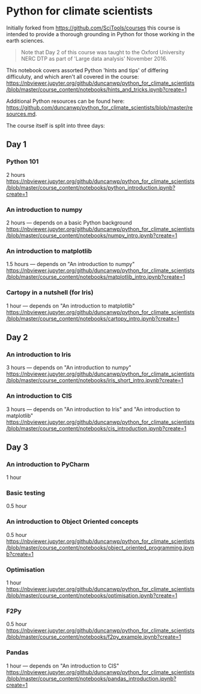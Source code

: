 # Python for climate scientists

Initially forked from https://github.com/SciTools/courses this course is intended to provide a thorough grounding in Python for those working in the earth sciences.

> Note that Day 2 of this course was taught to the Oxford University NERC DTP as part of 'Large data analysis' November 2016.

This notebook covers assorted Python 'hints and tips' of differing difficuluty, and which aren't all covered in the course: https://nbviewer.jupyter.org/github/duncanwp/python_for_climate_scientists/blob/master/course_content/notebooks/hints_and_tricks.ipynb?create=1

Additional Python resources can be found here: https://github.com/duncanwp/python_for_climate_scientists/blob/master/resources.md.

The course itself is split into three days:

## Day 1

### Python 101
2 hours
https://nbviewer.jupyter.org/github/duncanwp/python_for_climate_scientists/blob/master/course_content/notebooks/python_introduction.ipynb?create=1

### An introduction to numpy
2 hours &mdash; depends on a basic Python background
https://nbviewer.jupyter.org/github/duncanwp/python_for_climate_scientists/blob/master/course_content/notebooks/numpy_intro.ipynb?create=1

### An introduction to matplotlib
1.5 hours &mdash; depends on "An introduction to numpy"
https://nbviewer.jupyter.org/github/duncanwp/python_for_climate_scientists/blob/master/course_content/notebooks/matplotlib_intro.ipynb?create=1

### Cartopy in a nutshell (for Iris)
1 hour &mdash; depends on "An introduction to matplotlib"
https://nbviewer.jupyter.org/github/duncanwp/python_for_climate_scientists/blob/master/course_content/notebooks/cartopy_intro.ipynb?create=1

## Day 2

### An introduction to Iris
3 hours &mdash; depends on "An introduction to numpy"
https://nbviewer.jupyter.org/github/duncanwp/python_for_climate_scientists/blob/master/course_content/notebooks/iris_short_intro.ipynb?create=1

### An introduction to CIS
3 hours &mdash; depends on "An introduction to Iris" and "An introduction to matplotlib"
https://nbviewer.jupyter.org/github/duncanwp/python_for_climate_scientists/blob/master/course_content/notebooks/cis_introduction.ipynb?create=1


## Day 3

### An introduction to PyCharm
1 hour

### Basic testing
0.5 hour

### An introduction to Object Oriented concepts
0.5 hour
https://nbviewer.jupyter.org/github/duncanwp/python_for_climate_scientists/blob/master/course_content/notebooks/object_oriented_programming.ipynb?create=1

### Optimisation
1 hour
https://nbviewer.jupyter.org/github/duncanwp/python_for_climate_scientists/blob/master/course_content/notebooks/optimisation.ipynb?create=1

### F2Py
0.5 hour
https://nbviewer.jupyter.org/github/duncanwp/python_for_climate_scientists/blob/master/course_content/notebooks/f2py_example.ipynb?create=1

### Pandas
1 hour — depends on "An introduction to CIS" 
https://nbviewer.jupyter.org/github/duncanwp/python_for_climate_scientists/blob/master/course_content/notebooks/pandas_introduction.ipynb?create=1
